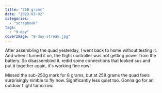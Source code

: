 ```yaml
---
title: "258 grams"
date: "2023-03-02"
categories: 
  - "scrapbook"
tags: 
  - "9-day"
coverImage: "9-day-streak.jpg"
---
```

<!--more-->

After assembling the quad yesterday, I went back to home without testing it. And when I turned it on, the flight controller was not getting power from the battery. So disassembled it, redid some connections that looked sus and put it together again, it's working fine now! 

Missed the sub-250g mark for 8 grams, but at 258 grams the quad feels surprisingly nimble to fly now. Significantly less quiet too. Gonna go for an outdoor flight tomorrow.
